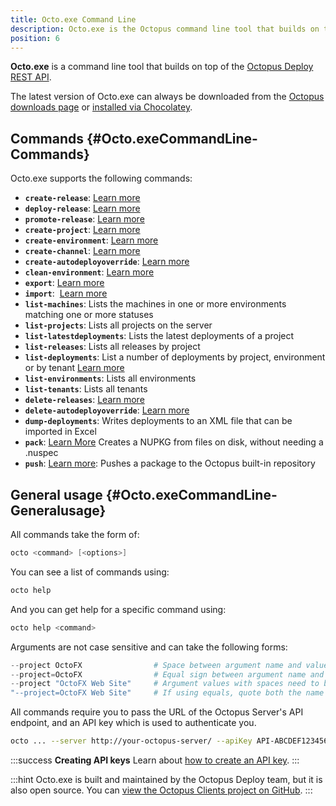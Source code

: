 ```yaml
---
title: Octo.exe Command Line
description: Octo.exe is the Octopus command line tool that builds on top of the Octopus REST API.
position: 6
---
```


**Octo.exe** is a command line tool that builds on top of the [Octopus Deploy REST API](/docs/api-and-integration/api/index.md).

The latest version of Octo.exe can always be downloaded from the [Octopus downloads page](https://octopus.com/downloads) or [installed via Chocolatey](https://chocolatey.org/packages/OctopusTools).

## Commands {#Octo.exeCommandLine-Commands}

Octo.exe supports the following commands:

- **`create-release`**: [Learn more](/docs/api-and-integration/octo.exe-command-line/creating-releases.md)
- **`deploy-release`**: [Learn more](/docs/api-and-integration/octo.exe-command-line/deploying-releases.md)
- **`promote-release`**: [Learn more](/docs/api-and-integration/octo.exe-command-line/promoting-releases.md)
- **`create-project`**: [Learn more](/docs/api-and-integration/octo.exe-command-line/creating-projects.md)
- **`create-environment`**: [Learn more](/docs/api-and-integration/octo.exe-command-line/creating-environments.md)
- **`create-channel`**: [Learn more](/docs/api-and-integration/octo.exe-command-line/creating-channels.md)
- **`create-autodeployoverride`**: [Learn more](/docs/api-and-integration/octo.exe-command-line/creating-auto-deploy-overrides/index.md)
- **`clean-environment`**: [Learn more](/docs/api-and-integration/octo.exe-command-line/cleaning-environments.md)
- **`export`**: [Learn more](/docs/api-and-integration/octo.exe-command-line/export.md)
- **`import`**:  [Learn more](/docs/api-and-integration/octo.exe-command-line/import.md)
- **`list-machines`**: Lists the machines in one or more environments matching one or more statuses
- **`list-projects`**: Lists all projects on the server
- **`list-latestdeployments`**: Lists the latest deployments of a project
- **`list-releases`**: Lists all releases by project
- **`list-deployments`**: List a number of deployments by project, environment or by tenant [Learn more](/docs/api-and-integration/octo.exe-command-line/list-deployments.md)
- **`list-environments`**: Lists all environments
- **`list-tenants`**: Lists all tenants
- **`delete-releases`**: [Learn more](/docs/api-and-integration/octo.exe-command-line/deleting-releases.md)
- **`delete-autodeployoverride`**: [Learn more](/docs/api-and-integration/octo.exe-command-line/creating-auto-deploy-overrides/deleting-auto-deploy-overrides.md)
- **`dump-deployments`**: Writes deployments to an XML file that can be imported in Excel
- **`pack`**: [Learn More](/docs/packaging-applications/creating-packages/nuget-packages/using-octo.exe.md) Creates a NUPKG from files on disk, without needing a .nuspec
- **`push`**: [Learn more](/docs/api-and-integration/octo.exe-command-line/pushing-packages.md): Pushes a package to the Octopus built-in repository

## General usage {#Octo.exeCommandLine-Generalusage}

All commands take the form of:

```powershell
octo <command> [<options>]
```

You can see a list of commands using:

```powershell
octo help
```

And you can get help for a specific command using:

```powershell
octo help <command>
```

Arguments are not case sensitive and can take the following forms:

```powershell
--project OctoFX                # Space between argument name and value
--project=OctoFX                # Equal sign between argument name and value
--project "OctoFX Web Site"     # Argument values with spaces need to be quoted
"--project=OctoFX Web Site"     # If using equals, quote both the name and value, not just the value
```

All commands require you to pass the URL of the Octopus Server's API endpoint, and an API key which is used to authenticate you.

```bash
octo ... --server http://your-octopus-server/ --apiKey API-ABCDEF123456
```

:::success
**Creating API keys**
Learn about [how to create an API key](/docs/how-to/how-to-create-an-api-key.md).
:::

:::hint
Octo.exe is built and maintained by the Octopus Deploy team, but it is also open source. You can [view the Octopus Clients project on GitHub](https://github.com/OctopusDeploy/OctopusClients).
:::

